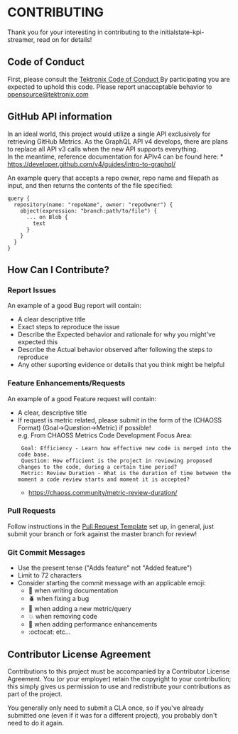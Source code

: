 # CONTRIBUTING
Thank you for your interesting in contributing to the initialstate-kpi-streamer, read on for details!

## Code of Conduct
First, please consult the [Tektronix Code of Conduct ](https://tektronix.github.io/Code-Of-Conduct/)
By participating you are expected to uphold this code. Please report unacceptable behavior to [opensource@tektronix.com](mailto:opensource@tektronix.com)

## GitHub API information
In an ideal world, this project would utilize a single API exclusively for retrieving GitHub Metrics. As the GraphQL API v4 develops, there are plans to replace all API v3 calls when the new API supports everything.  
In the meantime, reference documentation for APIv4 can be found here:
    * https://developer.github.com/v4/guides/intro-to-graphql/

An example query that accepts a repo owner, repo name and filepath as input, and then returns the contents of the file specified:  
```
query {
  repository(name: "repoName", owner: "repoOwner") {
    object(expression: "branch:path/to/file") {
      ... on Blob {
        text
      }
    }
  }
}
```


## How Can I Contribute?
### Report Issues
An example of a good Bug report will contain: 
* A clear descriptive title
* Exact steps to reproduce the issue
* Describe the Expected behavior and rationale for why you might've expected this
* Describe the Actual behavior observed after following the steps to reproduce
* Any other suporting evidence or details that you think might be helpful
### Feature Enhancements/Requests
An example of a good Feature request will contain: 
* A clear, descriptive title 
* If request is metric related, please submit in the form of the (CHAOSS Format) (Goal->Question->Metric) if possible!  
    e.g. From CHAOSS Metrics Code Development Focus Area:
    ```
     Goal: Efficiency - Learn how effective new code is merged into the code base.
     Question: How efficient is the project in reviewing proposed changes to the code, during a certain time period?
     Metric: Review Duration - What is the duration of time between the moment a code review starts and moment it is accepted?
    ```
    * https://chaoss.community/metric-review-duration/
### Pull Requests
Follow instructions in the [Pull Request Template](./.github/PULL_REQUEST_TEMPLATE.md) set up, in general, just submit your branch or fork against the master branch for review!

### Git Commit Messages
  * Use the present tense ("Adds feature" not "Added feature")
  * Limit to 72 characters
  * Consider starting the commit message with an applicable emoji:
    * :memo: when writing documentation
    * :beetle: when fixing a bug
    * :tada: when adding a new metric/query
    * :boom: when removing code
    * :speedboat: when adding performance enhancements
    * :octocat: etc...

## Contributor License Agreement
Contributions to this project must be accompanied by a Contributor License Agreement. You (or your employer) retain the copyright to your contribution; this simply gives us permission to use and redistribute your contributions as part of the project.

You generally only need to submit a CLA once, so if you've already submitted one (even if it was for a different project), you probably don't need to do it again.
